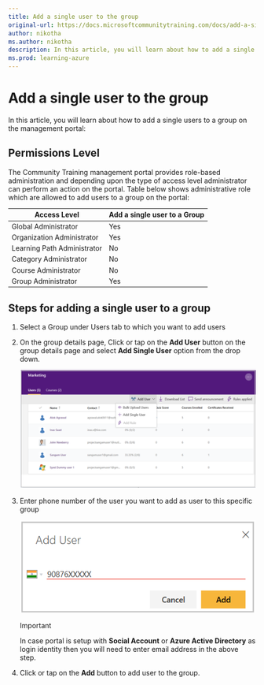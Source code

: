 ```yaml
---
title: Add a single user to the group
original-url: https://docs.microsoftcommunitytraining.com/docs/add-a-single-user-to-the-group
author: nikotha
ms.author: nikotha
description: In this article, you will learn about how to add a single users to a group on the management portal.
ms.prod: learning-azure
---
```


# Add a single user to the group

In this article, you will learn about how to add a single users to a group on the management portal:

## Permissions Level

The Community Training management portal provides role-based administration and depending upon the type of access level administrator can perform an action on the portal. Table below shows administrative role which are allowed to add users to a group on the portal:

| Access Level    | Add a single user to a Group |
| --- | --- |
| Global Administrator | Yes |
| Organization Administrator  | Yes |
| Learning Path Administrator | No |
| Category Administrator | No |
| Course Administrator | No |
| Group Administrator | Yes |

## Steps for adding a single user to a group

1. Select a Group under Users tab to which you want to add users

2. On the group details page, Click or tap on the **Add User** button on the group details page and select **Add Single User** option from the drop down.

    ![Add - single user to group](../../media/Add%20-%20single%20user%20to%20group.png)

3. Enter phone number of the user you want to add as user to this specific group

    ![Add single user one](../../media/Add%20single%20user%20one.png)

    > [!IMPORTANT]
    > In case portal is setup with **Social Account** or **Azure Active Directory** as login identity then you will need to enter email address in the above step.

4. Click or tap on the **Add** button to add user to the group.
